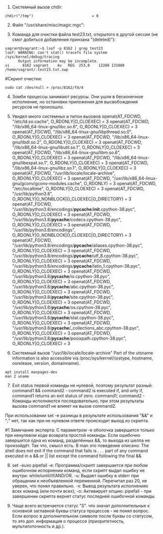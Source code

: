 1. Системный вызов chdir:
```
chdir("/tmp")                           = 0
```

2. Файл "/usr/share/misc/magic.mgc":

3. Команда для очистки файла test23.txt, открытого в другой сессии (не смог добиться добавления принзана "(deleted)"):
```
vagrant@vagrant:~$ lsof -p 8162 | grep test23
lsof: WARNING: can't stat() tracefs file system /sys/kernel/debug/tracing
      Output information may be incomplete.
vi      8162 vagrant    4u   REG  253,0    12288 131088 /home/vagrant/.test23.txt.swp
```

#Скринт очистки:
```
sudo cat /dev/null > /proc/8162/fd/4
```

4. Зомби процессы занимают ресурсы. Они ушли в бесконечное исполнение, но остановки приложения для высвобождения ресурсов не произошло.

5. Увидел много системных и питон вызовов
openat(AT_FDCWD, "/etc/ld.so.cache", O_RDONLY|O_CLOEXEC) = 3
openat(AT_FDCWD, "/lib/x86_64-linux-gnu/libc.so.6", O_RDONLY|O_CLOEXEC) = 3
openat(AT_FDCWD, "/lib/x86_64-linux-gnu/libpthread.so.0", O_RDONLY|O_CLOEXEC) = 3
openat(AT_FDCWD, "/lib/x86_64-linux-gnu/libdl.so.2", O_RDONLY|O_CLOEXEC) = 3
openat(AT_FDCWD, "/lib/x86_64-linux-gnu/libutil.so.1", O_RDONLY|O_CLOEXEC) = 3
openat(AT_FDCWD, "/lib/x86_64-linux-gnu/libm.so.6", O_RDONLY|O_CLOEXEC) = 3
openat(AT_FDCWD, "/lib/x86_64-linux-gnu/libexpat.so.1", O_RDONLY|O_CLOEXEC) = 3
openat(AT_FDCWD, "/lib/x86_64-linux-gnu/libz.so.1", O_RDONLY|O_CLOEXEC) = 3
openat(AT_FDCWD, "/usr/lib/locale/locale-archive", O_RDONLY|O_CLOEXEC) = 3
openat(AT_FDCWD, "/usr/lib/x86_64-linux-gnu/gconv/gconv-modules.cache", O_RDONLY) = 3
openat(AT_FDCWD, "/etc/localtime", O_RDONLY|O_CLOEXEC) = 3
openat(AT_FDCWD, "/usr/lib/python3.8", O_RDONLY|O_NONBLOCK|O_CLOEXEC|O_DIRECTORY) = 3
openat(AT_FDCWD, "/usr/lib/python3.8/encodings/__pycache__/__init__.cpython-38.pyc", O_RDONLY|O_CLOEXEC) = 3
openat(AT_FDCWD, "/usr/lib/python3.8/__pycache__/codecs.cpython-38.pyc", O_RDONLY|O_CLOEXEC) = 3
openat(AT_FDCWD, "/usr/lib/python3.8/encodings", O_RDONLY|O_NONBLOCK|O_CLOEXEC|O_DIRECTORY) = 3
openat(AT_FDCWD, "/usr/lib/python3.8/encodings/__pycache__/aliases.cpython-38.pyc", O_RDONLY|O_CLOEXEC) = 3
openat(AT_FDCWD, "/usr/lib/python3.8/encodings/__pycache__/utf_8.cpython-38.pyc", O_RDONLY|O_CLOEXEC) = 3
openat(AT_FDCWD, "/usr/lib/python3.8/encodings/__pycache__/latin_1.cpython-38.pyc", O_RDONLY|O_CLOEXEC) = 3
openat(AT_FDCWD, "/usr/lib/python3.8/__pycache__/io.cpython-38.pyc", O_RDONLY|O_CLOEXEC) = 3
openat(AT_FDCWD, "/usr/lib/python3.8/__pycache__/abc.cpython-38.pyc", O_RDONLY|O_CLOEXEC) = 3
openat(AT_FDCWD, "/usr/lib/python3.8/__pycache__/site.cpython-38.pyc", O_RDONLY|O_CLOEXEC) = 3
openat(AT_FDCWD, "/usr/lib/python3.8/__pycache__/os.cpython-38.pyc", O_RDONLY|O_CLOEXEC) = 3
openat(AT_FDCWD, "/usr/lib/python3.8/__pycache__/stat.cpython-38.pyc", O_RDONLY|O_CLOEXEC) = 3
openat(AT_FDCWD, "/usr/lib/python3.8/__pycache__/_collections_abc.cpython-38.pyc", O_RDONLY|O_CLOEXEC) = 3
openat(AT_FDCWD, "/usr/lib/python3.8/__pycache__/posixpath.cpython-38.pyc", O_RDONLY|O_CLOEXEC) = 3

6. Системный вызов "/usr/lib/locale/locale-archive"
Part of the utsname information is also accessible via /proc/sys/kernel/{ostype, hostname, osrelease, version, domainname}.
```
apt install manpages-dev
man 2 uname
```

7. Еxit status первой команды не нулевой, поэтому результат разный:
command1 && command2 - command2 is executed if, and only if, command1 returns an exit status of zero.
command1; command2 - Команды исполняются последовательно, при этом результаты вызова command1 не влияет на вызов command2.

При использовании set -e разницы в результате использования "&&" и ";" нет, так как при не нулевом ответе происходит выход из скрипта.

#1 Замечание эксперта:
С параметром -e оболочка завершится только при ненулевом коде возврата простой команды. Если ошибочно завершится одна из команд, разделённых &&, то выхода из шелла не произойдёт. Так что, смысл есть.
В man это поведение описано:
The shell does not exit if the command that fails is . . . part of any command executed in a && or || list except the command following the final &&

8. set -euxo pipefail
-e: Программа/скрипт завершается при любом ошибочном испорнении команд, если скрипт выдал ошибку не внутри: while/until/if/AND/OR.
-u: Выдает ошибку в stderr при обращении к необъявленной переменной. Перечитал раз 20, не уверен, что понял правильно.
-x: Вывод результата исполнениях всех команд (или почти всех);
-o: Активирует опцию:
                pipefail - при завершении скрипта вернет статус последней ошибочной команды.

9. Чаще всего встречается статус "S".
что значат дополнительные к основной заглавной буквы статуса процессов - не понял вопрос. Если вопрос в дополнительном символе после буквы со статусом, то это доп. информация о процессе (приоритетность, мультипоточность и др.).